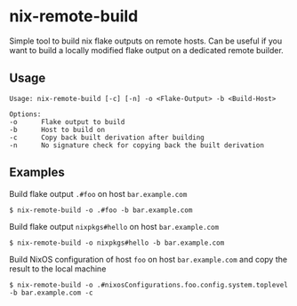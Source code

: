 # nix-remote-build

Simple tool to build nix flake outputs on remote hosts. Can be useful if you want to build a locally modified flake output on a dedicated remote builder.

## Usage

```
Usage: nix-remote-build [-c] [-n] -o <Flake-Output> -b <Build-Host>

Options:
-o      Flake output to build
-b      Host to build on
-c      Copy back built derivation after building
-n      No signature check for copying back the built derivation
```

## Examples

Build flake output `.#foo` on host `bar.example.com`

```
$ nix-remote-build -o .#foo -b bar.example.com
```

Build flake output `nixpkgs#hello` on host `bar.example.com`

```
$ nix-remote-build -o nixpkgs#hello -b bar.example.com
```

Build NixOS configuration of host `foo` on host `bar.example.com` and copy the result to the local machine

```
$ nix-remote-build -o .#nixosConfigurations.foo.config.system.toplevel -b bar.example.com -c
```

